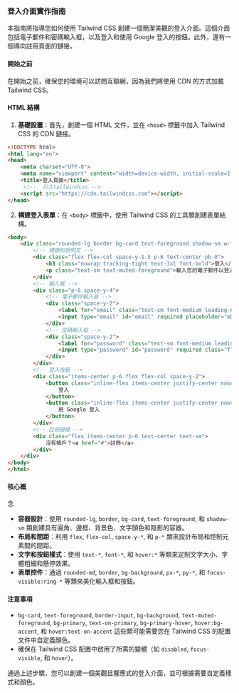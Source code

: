 ### 登入介面實作指南

本指南將指導您如何使用 Tailwind CSS 創建一個簡潔美觀的登入介面。這個介面包括電子郵件和密碼輸入框，以及登入和使用 Google 登入的按鈕。此外，還有一個導向註冊頁面的鏈接。

#### 開始之前

在開始之前，確保您的環境可以訪問互聯網，因為我們將使用 CDN 的方式加載 Tailwind CSS。

#### HTML 結構

1. **基礎設置**：首先，創建一個 HTML 文件，並在 `<head>` 標籤中加入 Tailwind CSS 的 CDN 鏈接。

```html
<!DOCTYPE html>
<html lang="en">
<head>
    <meta charset="UTF-8">
    <meta name="viewport" content="width=device-width, initial-scale=1.0">
    <title>登入頁面</title>
     <!--  引入tailwindcss -->
    <script src="https://cdn.tailwindcss.com"></script>
</head>
```

2. **構建登入表單**：在 `<body>` 標籤中，使用 Tailwind CSS 的工具類創建表單結構。

```html
<body>
    <div class="rounded-lg border bg-card text-foreground shadow-sm w-full max-w-md" data-v0-t="card">
        <!-- 標題和說明文 -->
        <div class="flex flex-col space-y-1.5 p-6 text-center pb-0">
            <h3 class="nowrap tracking-tight text-3xl font-bold">登入</h3>
            <p class="text-sm text-muted-foreground">輸入您的電子郵件以登入您的帳戶。</p>
        </div>
        <!-- 輸入框 -->
        <div class="p-6 space-y-4">
            <!-- 電子郵件輸入框 -->
            <div class="space-y-2">
                <label for="email" class="text-sm font-medium leading-none disabled:cursor-not-allowed disabled:opacity-70">電子郵件</label>
                <input type="email" id="email" required placeholder="m@example.com" class="flex h-10 w-full rounded-md border border-input bg-background px-3 py-2 text-sm placeholder:text-muted-foreground focus-visible:ring-2 focus-visible:ring-offset-2 disabled:cursor-not-allowed disabled:opacity-50"/>
            </div>
            <!-- 密碼輸入框 -->
            <div class="space-y-2">
                <label for="password" class="text-sm font-medium leading-none disabled:cursor-not-allowed disabled:opacity-70">密碼</label>
                <input type="password" id="password" required class="flex h-10 w-full rounded-md border border-input bg-background px-3 py-2 text-sm placeholder:text-muted-foreground focus-visible:ring-2 focus-visible:ring-offset-2 disabled:cursor-not-allowed disabled:opacity-50"/>
            </div>
        </div>
        <!-- 登入按鈕 -->
        <div class="items-center p-6 flex flex-col space-y-2">
            <button class="inline-flex items-center justify-center nowrap rounded-md text-sm font-medium transition-colors focus-visible:ring-2 focus-visible:ring-offset-2 disabled:pointer-events-none disabled:opacity-50 bg-primary text-on-primary hover:bg-primary-hover h-10 px-4 py-2 mt-auto w-full">
                登入
            </button>
            <button class="inline-flex items-center justify-center nowrap rounded-md text-sm font-medium transition-colors focus-visible:ring-2 focus-visible:ring-offset-2 disabled:pointer-events-none disabled:opacity-50 border border-input bg-background hover:bg-accent hover:text-on-accent h-10 px-4 py-2 w-full">
                用 Google 登入
            </button>
        </div>
        <!-- 註冊鏈接 -->
        <div class="flex items-center p-6 text-center text-sm">
            沒有帳戶？<a href="#">註冊</a>
        </div>
    </div>
</body>
</html>
```

#### 核心概

念

- **容器設計**：使用 `rounded-lg`, `border`, `bg-card`, `text-foreground`, 和 `shadow-sm` 類創建具有圓角、邊框、背景色、文字顏色和陰影的容器。
- **布局和間距**：利用 `flex`, `flex-col`, `space-y-*`, 和 `p-*` 類來設計布局和控制元素間的間距。
- **文字和按鈕樣式**：使用 `text-*`, `font-*`, 和 `hover:*` 等類來定制文字大小、字體粗細和懸停效果。
- **表單控件**：通過 `rounded-md`, `border`, `bg-background`, `px-*`, `py-*`, 和 `focus-visible:ring-*` 等類來美化輸入框和按鈕。

#### 注意事項

- `bg-card`, `text-foreground`, `border-input`, `bg-background`, `text-muted-foreground`, `bg-primary`, `text-on-primary`, `bg-primary-hover`, `hover:bg-accent`, 和 `hover:text-on-accent` 這些類可能需要您在 Tailwind CSS 的配置文件中自定義顏色。
- 確保在 Tailwind CSS 配置中啟用了所需的變體（如 `disabled`, `focus-visible`, 和 `hover`）。

通過上述步驟，您可以創建一個美觀且響應式的登入介面，並可根據需要自定義樣式和顏色。